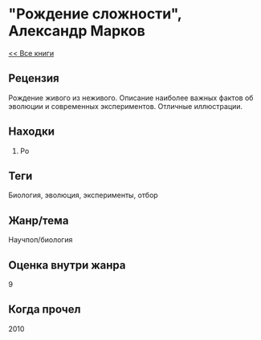 # "Рождение сложности", Александр Марков

[<< Все книги](../README.md)

## Рецензия

Рождение живого из неживого. Описание наиболее важных фактов об эволюции и современных экспериментов.
Отличные иллюстрации.

## Находки

1. Ро


## Теги
Биология, эволюция, эксперименты, отбор


## Жанр/тема

Научпоп/биология

## Оценка внутри жанра

9

## Когда прочел

2010